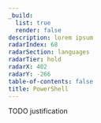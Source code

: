 ```yaml
---
_build:
  list: true
  render: false
description: lorem ipsum
radarIndex: 68
radarSection: languages
radarTier: hold
radarX: 402
radarY: -266
table-of-contents: false
title: PowerShell
---
```


TODO justification
